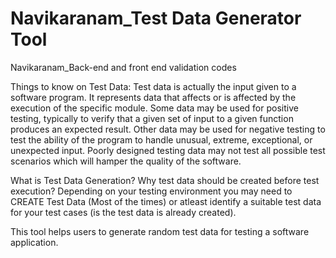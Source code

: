 # Navikaranam_Test Data Generator Tool
Navikaranam_Back-end and front end validation codes

Things to know on Test Data:
Test data is actually the input given to a software program. It represents data that affects or is affected by the execution of the specific module. Some data may be used for positive testing, typically to verify that a given set of input to a given function produces an expected result. Other data may be used for negative testing to test the ability of the program to handle unusual, extreme, exceptional, or unexpected input. Poorly designed testing data may not test all possible test scenarios which will hamper the quality of the software. 

What is Test Data Generation? Why test data should be created before test execution?
Depending on your testing environment you may need to CREATE Test Data (Most of the times) or atleast identify a suitable test data for your test cases (is the test data is already created).

This tool helps users to generate random test data for testing a software application.
